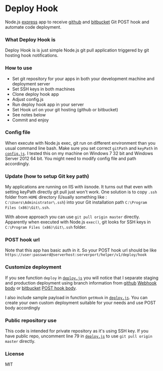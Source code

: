 Deploy Hook
=========

Node.js [express](http://expressjs.com/) app to receive [github](https://github.com) and [bitbucket](https://bitbucket.org) Git POST hook and automate code deployment.  

### What Deploy Hook is
Deploy Hook is is just simple Node.js git pull application triggered by git hosting hook notifications. 

### How to use
 - Set git repository for your apps in both your development machine and deployment server
 - Set SSH keys in both machines
 - Clone deploy hook app 
 - Adjust config.js
 - Run deploy hook app in your server
 - Set Hook url on your git hosting (github or bitbucket)
 - See notes below
 - Commit and enjoy

### Config file
When execute with Node.js exec, git run on different environment than you usual command line bash. Make sure you set correct `gitPath` and `keyPath` in [`config.js`](https://github.com/arifsetiawan/deployhook/blob/master/lib/config.js). I tested this on my machine on Windows 7 32 bit and Windows Server 2012 64 bit. You might need to modify config file and path accordingly.

### Update (how to setup Git key path)
My applications are running on IIS with iisnode. It turns out that even with setting keyPath directly git pull just won't work. One solution is to copy `.ssh` folder from `HOME` directory (Usually something like : `C:\Users\Administrator\.ssh`) into your Git installation path `C:\Program Files (x86)\Git\.ssh`. 

With above approach you can use `git pull origin master` directly. Apparently when executed with Node.js `exec()`, git looks for SSH keys in `C:\Program Files (x86)\Git\.ssh` folder.

### POST hook url
Note that this app has basic auth in it. So your POST hook url should be like
`https://user:password@serverhost:serverport/helper/v1/deploy/hook`

### Customize deployment
If you see function `deploy` in [`deploy.js`](https://github.com/arifsetiawan/deployhook/blob/master/lib/deploy.js) you will notice that I separate staging and production deployment using branch information from [github](https://github.com) [Webhook body](https://help.github.com/articles/post-receive-hooks) or [bitbucket](https://bitbucket.org) [POST hook body](https://confluence.atlassian.com/display/BITBUCKET/POST+hook+management). 

I also include sample payload in function `getHook` in [`deploy.js`](https://github.com/arifsetiawan/deployhook/blob/master/lib/deploy.js). You can create your own custom deployment suitable for your needs and use POST body accordingly

### Public repository use
This code is intended for private repository as it's using SSH key. If you have public repo, uncomment line 79 in [`deploy.js`](https://github.com/arifsetiawan/deployhook/blob/master/lib/deploy.js) to use `git pull origin master` directly.

### License
MIT
